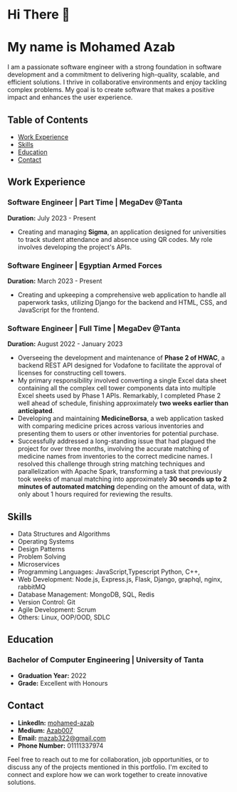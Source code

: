 # Hi There 👋 
# My name is Mohamed Azab

I am a passionate software engineer with a strong foundation in software development and a commitment to delivering high-quality, scalable, and efficient solutions. I thrive in collaborative environments and enjoy tackling complex problems. My goal is to create software that makes a positive impact and enhances the user experience.

## Table of Contents

- [Work Experience](#work-experience)
- [Skills](#skills)
- [Education](#education)
- [Contact](#contact)



## Work Experience

### Software Engineer | Part Time | MegaDev @Tanta
**Duration:** July 2023 - Present
- Creating and managing **Sigma**, an application designed for universities to track student attendance and absence using QR codes. My role involves developing the project's APIs.

### Software Engineer | Egyptian Armed Forces
**Duration:** March 2023 - Present
- Creating and upkeeping a comprehensive web application to handle all paperwork tasks, utilizing Django for the backend and HTML, CSS, and JavaScript for the frontend.

### Software Engineer | Full Time | MegaDev @Tanta
**Duration:** August 2022 - January 2023
- Overseeing the development and maintenance of **Phase 2 of HWAC**, a backend REST API designed for Vodafone to facilitate the approval of licenses for constructing cell towers.
- My primary responsibility involved converting a single Excel data sheet containing all the complex cell tower components data into multiple Excel sheets used by Phase 1 APIs. Remarkably, I completed Phase 2 well ahead of schedule, finishing approximately **two weeks earlier than anticipated**.
- Developing and maintaining **MedicineBorsa**, a web application tasked with comparing medicine prices across various inventories and presenting them to users or other inventories for potential purchase.
- Successfully addressed a long-standing issue that had plagued the project for over three months, involving the accurate matching of medicine names from inventories to the correct medicine names. I resolved this challenge through string matching techniques and parallelization with Apache Spark, transforming a task that previously took weeks of manual matching into approximately **30 seconds up to 2 minutes of automated matching** depending on the amount of data, with only about 1 hours required for reviewing the results.

## Skills

- Data Structures and Algorithms
- Operating Systems
- Design Patterns
- Problem Solving
- Microservices
- Programming Languages: JavaScript,Typescript Python, C++, 
- Web Development: Node.js, Express.js, Flask, Django, graphql, nginx, rabbitMQ
- Database Management: MongoDB, SQL, Redis
- Version Control: Git
- Agile Development: Scrum
- Others: Linux, OOP/OOD, SDLC

## Education

### Bachelor of Computer Engineering | University of Tanta
- **Graduation Year:** 2022
- **Grade:** Excellent with Honours

## Contact

- **LinkedIn:** [mohamed-azab](https://www.linkedin.com/in/mohamed-azab)
- **Medium:** [Azab007](https://medium.com/@Mohammed_Azab)
- **Email:** mazab322@gmail.com
- **Phone Number:** 01111337974

Feel free to reach out to me for collaboration, job opportunities, or to discuss any of the projects mentioned in this portfolio. I'm excited to connect and explore how we can work together to create innovative solutions.
